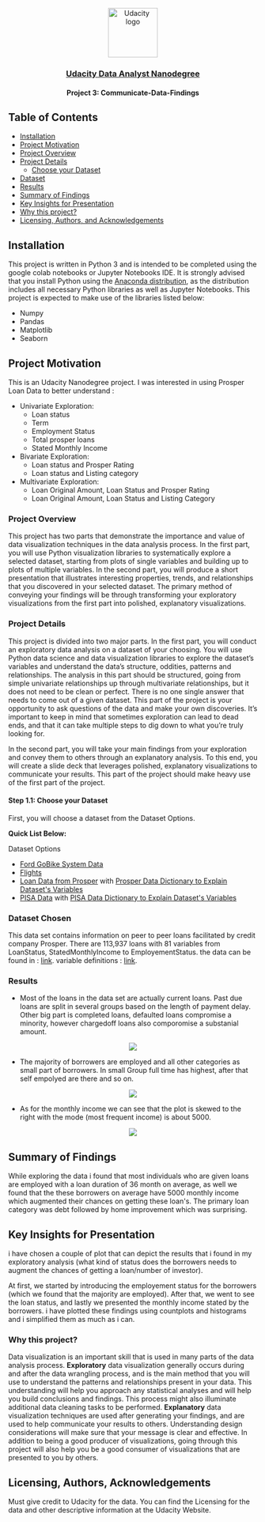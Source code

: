 <p align="center">
  <a href="https://www.udacity.com/">
    <img src='https://course_report_production.s3.amazonaws.com/rich/rich_files/rich_files/5511/s300/udacity-logo.png' alt="Udacity logo" width = 100px>
   </a>
</p>
<h3 align="center"><a href='https://www.udacity.com/course/data-analyst-nanodegree--nd002'> Udacity Data Analyst Nanodegree </a></h3>
<h4 align="center">Project 3: Communicate-Data-Findings</h4>

## Table of Contents
- [Installation](#installation)
- [Project Motivation](#motivation)
- [Project Overview](#po)
- [Project Details](#pd)
  - [Choose your Dataset](#choose)
- [Dataset](#dataset)
- [Results](#results)
- [Summary of Findings](#sof)
- [Key Insights for Presentation](#kip)
- [Why this project?](#p) 
- [Licensing, Authors, and Acknowledgements](#licensing)

## Installation <a name="installation"></a>
This project is written in Python 3 and is intended to be completed using the google colab notebooks or Jupyter Notebooks IDE. It is strongly advised that you install Python using the [Anaconda distribution](https://www.anaconda.com/distribution/), as the distribution includes all necessary Python libraries as well as Jupyter Notebooks. This project is expected to make use of the libraries listed below:

- Numpy
- Pandas
- Matplotlib
- Seaborn

## Project Motivation <a name="motivation"></a>

This is an Udacity Nanodegree project. I was interested in using Prosper Loan Data to better understand : </br>
- Univariate Exploration:
  - Loan status
  - Term
  - Employment Status
  - Total prosper loans
  - Stated Monthly Income
- Bivariate Exploration:
  - Loan status and Prosper Rating
  - Loan status and Listing category
- Multivariate Exploration:
  - Loan Original Amount, Loan Status and Prosper Rating
  - Loan Original Amount, Loan Status and Listing Category
  
### Project Overview <a name="po"></a>

This project has two parts that demonstrate the importance and value of data visualization techniques in the data analysis process. In the first part, you will use Python visualization libraries to systematically explore a selected dataset, starting from plots of single variables and building up to plots of multiple variables. In the second part, you will produce a short presentation that illustrates interesting properties, trends, and relationships that you discovered in your selected dataset. The primary method of conveying your findings will be through transforming your exploratory visualizations from the first part into polished, explanatory visualizations.


### Project Details <a name="pd"></a>

This project is divided into two major parts. In the first part, you will conduct an exploratory data analysis on a dataset of your choosing. You will use Python data science and data visualization libraries to explore the dataset’s variables and understand the data’s structure, oddities, patterns and relationships. The analysis in this part should be structured, going from simple univariate relationships up through multivariate relationships, but it does not need to be clean or perfect. There is no one single answer that needs to come out of a given dataset. This part of the project is your opportunity to ask questions of the data and make your own discoveries. It’s important to keep in mind that sometimes exploration can lead to dead ends, and that it can take multiple steps to dig down to what you’re truly looking for.

In the second part, you will take your main findings from your exploration and convey them to others through an explanatory analysis. To this end, you will create a slide deck that leverages polished, explanatory visualizations to communicate your results. This part of the project should make heavy use of the first part of the project. 

#### Step 1.1: Choose your Dataset <a name="choose"></a>

First, you will choose a dataset from the Dataset Options.

**Quick List Below:**

Dataset Options

* [Ford GoBike System Data](https://www.google.com/url?q=https://www.fordgobike.com/system-data&sa=D&ust=1554486256012000)
* [Flights](https://www.google.com/url?q=http://stat-computing.org/dataexpo/2009/the-data.html&sa=D&ust=1554486256017000)
* [Loan Data from Prosper](https://www.google.com/url?q=https://s3.amazonaws.com/udacity-hosted-downloads/ud651/prosperLoanData.csv&sa=D&ust=1554486256021000) with [Prosper Data Dictionary to Explain Dataset's Variables](https://www.google.com/url?q=https://docs.google.com/spreadsheet/ccc?key%3D0AllIqIyvWZdadDd5NTlqZ1pBMHlsUjdrOTZHaVBuSlE%26usp%3Dsharing&sa=D&ust=1554486256024000)
* [PISA Data](https://www.google.com/url?q=https://s3.amazonaws.com/udacity-hosted-downloads/ud507/pisa2012.csv.zip&sa=D&ust=1554482573645000) with [PISA Data Dictionary to Explain Dataset's Variables](https://www.google.com/url?q=https://s3.amazonaws.com/udacity-hosted-downloads/ud507/pisadict2012.csv&sa=D&ust=1554482573645000)


### Dataset Chosen <a name="dataset"></a>
This data set contains information on peer to peer loans facilitated by credit company Prosper. There are 113,937 loans with 81 variables from LoanStatus, StatedMonthlyIncome to EmployementStatus.
the data can be found in :  [link](https://s3.amazonaws.com/udacity-hosted-downloads/ud651/prosperLoanData.csv).
variable definitions : [link](https://docs.google.com/spreadsheets/u/0/d/1gDyi_L4UvIrLTEC6Wri5nbaMmkGmLQBk-Yx3z0XDEtI/edit?usp=sharing).

 
### Results <a name="results"></a>

* Most of the loans in the data set are actually current loans. Past due loans are split in several groups based on the length of payment delay. Other big part is completed loans, defaulted loans compromise a minority, however chargedoff loans also comporomise a substanial amount.
<p align = "center">
  <img src="Results/Count of different loan status.PNG">
</p>

* The majority of borrowers are employed and all other categories as small part of borrowers. In small Group full time has highest, after that self empolyed are there and so on.
<p align = "center">
  <img src="Results/Count of different employement status.PNG">
</p>

* As for the monthly income we can see that the plot is skewed to the right with the mode (most frequent income) is about 5000. 
<p align = "center">
  <img src="Results/Monthly income of the borrowers.PNG">
</p>

## Summary of Findings <a name="sof"></a>

While exploring the data i found that most individuals who are given loans are employed with a loan duration of 36 month on average, as well we found that the these borrowers on average have 5000 monthly income which augmented their chances on getting these loan's.
The primary loan category was debt followed by home improvement which was surprising.

## Key Insights for Presentation <a name="kip"></a>
i have chosen a couple of plot that can depict the results that i found in my exploratory analysis (what kind of status does the borrowers needs to augment the chances of getting a loan/number of investor).

At first, we started by introducing the employement status for the borrowers (which we found that the majority are employed). After that, we went to see the loan status, and lastly we presented the monthly income stated by the borrowers. i have plotted these findings using countplots and histograms and i simplified them as much as i can.
   
### Why this project? <a name="p"></a>

Data visualization is an important skill that is used in many parts of the data analysis process. **Exploratory** data visualization generally occurs during and after the data wrangling process, and is the main method that you will use to understand the patterns and relationships present in your data. This understanding will help you approach any statistical analyses and will help you build conclusions and findings. This process might also illuminate additional data cleaning tasks to be performed. **Explanatory** data visualization techniques are used after generating your findings, and are used to help communicate your results to others. Understanding design considerations will make sure that your message is clear and effective. In addition to being a good producer of visualizations, going through this project will also help you be a good consumer of visualizations that are presented to you by others.


## Licensing, Authors, Acknowledgements<a name="licensing"></a>
Must give credit to Udacity for the data. You can find the Licensing for the data and other descriptive information at the Udacity Website.
